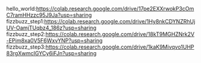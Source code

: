 hello_world:https://colab.research.google.com/drive/17pe2EXXrwokP3cOmC7ramHHzzc95J9Ja?usp=sharing
fizzbuzz_step1:https://colab.research.google.com/drive/1Hy8nkCDYNZRhUjUV-OamjTUqbz4_186z?usp=sharing
fizzbuzz_step2:https://colab.research.google.com/drive/18kT9MGHZNrk2V-EPim8xa0V5F6WxvYNP?usp=sharing
fizzbuzz_step3:https://colab.research.google.com/drive/1kaK9Mivqvo1UHP83rgXwmcIGYCy6iFJn?usp=sharing